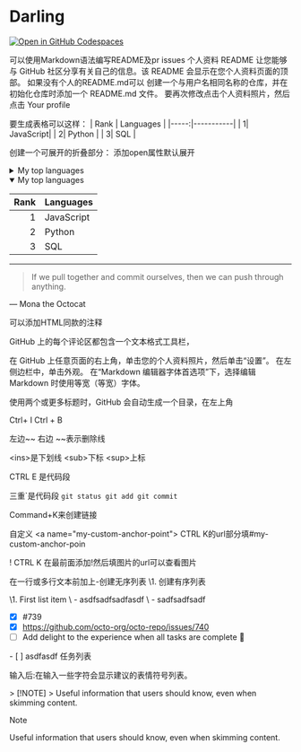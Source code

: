 # Darling
[![Open in GitHub Codespaces](https://github.com/codespaces/badge.svg)](https://codespaces.new/wanqiu2004/Darling)


可以使用Markdown语法编写README及pr issues
个人资料 README 让您能够与 GitHub 社区分享有关自己的信息。该 README 会显示在您个人资料页面的顶部。
如果没有个人的README.md可以
创建一个与用户名相同名称的仓库，并在初始化仓库时添加一个 README.md 文件。
要再次修改点击个人资料照片，然后点击 Your profile

要生成表格可以这样：
| Rank | Languages |
|-----:|-----------|
|     1| JavaScript|
|     2| Python    |
|     3| SQL       |

创建一个可展开的折叠部分：
添加open属性默认展开
<details>
  <summary>My top languages</summary>

  | Rank | Languages |
  |-----:|-----------|
  |     1| JavaScript|
  |     2| Python    |
  |     3| SQL       |

</details>
<details open>
  <summary>My top languages</summary>

  | Rank | Languages |
  |-----:|-----------|
  |     1| JavaScript|
  |     2| Python    |
  |     3| SQL       |

</details>


---
> If we pull together and commit ourselves, then we can push through anything.

— Mona the Octocat

可以添加HTML同款的注释
<!-- TO DO: add more details about me later -->

GitHub 上的每个评论区都包含一个文本格式工具栏，

在 GitHub 上任意页面的右上角，单击您的个人资料照片，然后单击“设置”。
在左侧边栏中，单击外观。
在“Markdown 编辑器字体首选项”下，选择编辑 Markdown 时使用等宽（等宽）字体。


使用两个或更多标题时，GitHub 会自动生成一个目录，在左上角

Ctrl+ I Ctrl + B

左边~~ 右边 ~~表示删除线

\<ins>是下划线
\<sub>下标
\<sup>上标


CTRL E 是代码段

三重\`是代码段
`git status
git add
git commit
`


Command+K来创建链接

自定义
\<a name="my-custom-anchor-point"></a>
CTRL K的url部分填#my-custom-anchor-poin

\![](https://myoctocat.com/assets/images/base-octocat.svg)
CTRL K 在最前面添加!然后填图片的url可以查看图片

在一行或多行文本前加上-创建无序列表
\1. 创建有序列表

\1. First list item
\   - asdfsadfsadfasdf
\     - sadfsadfsadf


- [x] #739
- [x] https://github.com/octo-org/octo-repo/issues/740
- [ ] Add delight to the experience when all tasks are complete :tada:

\- [ ] asdfasdf   任务列表


输入后:在输入一些字符会显示建议的表情符号列表。

\> [!NOTE]
\> Useful information that users should know, even when skimming content.
> [!NOTE]
> Useful information that users should know, even when skimming content.

